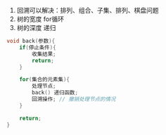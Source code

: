1. 回溯可以解决：排列、组合、子集、排列、棋盘问题
2. 树的宽度 for循环
3. 树的深度 递归
```C++
void back(参数){
    if(停止条件){
        收集结果;
        return;
    }

    for(集合的元素集){
        处理节点;
        back() 递归函数;
        回溯操作; // 撤销处理节点的情况
    }

    return;
}
```